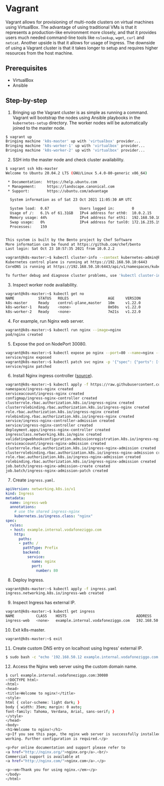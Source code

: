 # Vagrant

Vagrant allows for provisioning of multi-node clusters on virtual machines using VirtualBox. The advantage of using traditional VMs is that it represents a production-like environment more closely, and that it provides users much needed command-line tools like ```nslookup```, ```wget```, ```curl``` and ```netcat```. Another upside is that it allows for usage of Ingress. The downside of using a Vagrant cluster is that it takes longer to setup and requires higher resources from the host machine. 

## Prerequisites
* VirtualBox
* Ansible

## Step-by-step
1. Bringing up the Vagrant cluster is as simple as running a command. Vagrant will bootstrap the nodes using Ansible playbooks in the ```kubernetes-setup``` directory. The worker nodes will be automatically joined to the master node.
```bash
$ vagrant up
Bringing machine 'k8s-master' up with 'virtualbox' provider...
Bringing machine 'k8s-worker-1' up with 'virtualbox' provider...
Bringing machine 'k8s-worker-2' up with 'virtualbox' provider...
```
2. SSH into the master node and check cluster availability.
```bash
$ vagrant ssh k8s-master
Welcome to Ubuntu 20.04.2 LTS (GNU/Linux 5.4.0-80-generic x86_64)

 * Documentation:  https://help.ubuntu.com
 * Management:     https://landscape.canonical.com
 * Support:        https://ubuntu.com/advantage

  System information as of Sat 23 Oct 2021 11:05:30 AM UTC

  System load:  0.67              Users logged in:        0
  Usage of /:   6.1% of 61.31GB   IPv4 address for eth0:  10.0.2.15
  Memory usage: 44%               IPv4 address for eth1:  192.168.50.10
  Swap usage:   0%                IPv4 address for tunl0: 172.16.235.192
  Processes:    159


This system is built by the Bento project by Chef Software
More information can be found at https://github.com/chef/bento
Last login: Sat Oct 23 10:57:35 2021 from 10.0.2.2

vagrant@k8s-master:~$ kubectl cluster-info --context kubernetes-admin@kubernetes
Kubernetes control plane is running at https://192.168.50.10:6443
CoreDNS is running at https://192.168.50.10:6443/api/v1/namespaces/kube-system/services/kube-dns:dns/proxy

To further debug and diagnose cluster problems, use 'kubectl cluster-info dump'.
```
3. Inspect worker node availability.
```bash
vagrant@k8s-master:~$ kubectl get no 
NAME           STATUS   ROLES                  AGE     VERSION
k8s-master     Ready    control-plane,master   10m     v1.22.0
k8s-worker-1   Ready    <none>                 8m50s   v1.22.0
k8s-worker-2   Ready    <none>                 7m21s   v1.22.0
```
4. For example, run Nginx web server.
```bash
vagrant@k8s-master:~$ kubectl run nginx --image=nginx
pod/nginx created
```
5. Expose the pod on NodePort 30080.
```bash
vagrant@k8s-master:~$ kubectl expose po nginx --port=80 --name=nginx --type=NodePort
service/nginx exposed
vagrant@k8s-master:~$ kubectl patch svc nginx -p '{"spec": {"ports": [{"name": "nginx", "port": 80, "nodePort": 30080}]}}'
service/nginx patched
```
6. Install Nginx ingress controller ([source](https://kubernetes.github.io/ingress-nginx/deploy/#bare-metal)).
```bash
vagrant@k8s-master:~$ kubectl apply -f https://raw.githubusercontent.com/kubernetes/ingress-nginx/controller-v1.0.4/deploy/static/provider/baremetal/deploy.yaml
namespace/ingress-nginx created
serviceaccount/ingress-nginx created
configmap/ingress-nginx-controller created
clusterrole.rbac.authorization.k8s.io/ingress-nginx created
clusterrolebinding.rbac.authorization.k8s.io/ingress-nginx created
role.rbac.authorization.k8s.io/ingress-nginx created
rolebinding.rbac.authorization.k8s.io/ingress-nginx created
service/ingress-nginx-controller-admission created
service/ingress-nginx-controller created
deployment.apps/ingress-nginx-controller created
ingressclass.networking.k8s.io/nginx created
validatingwebhookconfiguration.admissionregistration.k8s.io/ingress-nginx-admission created
serviceaccount/ingress-nginx-admission created
clusterrole.rbac.authorization.k8s.io/ingress-nginx-admission created
clusterrolebinding.rbac.authorization.k8s.io/ingress-nginx-admission created
role.rbac.authorization.k8s.io/ingress-nginx-admission created
rolebinding.rbac.authorization.k8s.io/ingress-nginx-admission created
job.batch/ingress-nginx-admission-create created
job.batch/ingress-nginx-admission-patch created
```
7. Create ```ingress.yaml```.
```yaml
apiVersion: networking.k8s.io/v1
kind: Ingress
metadata:
  name: ingress-web
  annotations:
    # use the shared ingress-nginx
    kubernetes.io/ingress.class: "nginx"
spec:
  rules:
  - host: example.internal.vodafoneziggo.com
    http:
      paths:
      - path: /
        pathType: Prefix
        backend:
          service:
            name: nginx
            port:
              number: 80
```
8. Deploy Ingress.
```bash
vagrant@k8s-master:~$ kubectl apply -f ingress.yaml
ingress.networking.k8s.io/ingress-web created
```
9. Inspect Ingress has external IP.
```bash
vagrant@k8s-master:~$ kubectl get ingress
NAME          CLASS    HOSTS                                ADDRESS         PORTS   AGE
ingress-web   <none>   example.internal.vodafoneziggo.com   192.168.50.12   80      25s
```
10. Exit k8s-master.
```bash
vagrant@k8s-master:~$ exit
```
11. Create custom DNS entry on localhost using Ingress' external IP.
```bash
$ sudo bash -c "echo '192.168.50.12 example.internal.vodafoneziggo.com' >> /etc/hosts"
```
12. Access the Nginx web server using the custom domain name.
```bash
$ curl example.internal.vodafoneziggo.com:30080
<!DOCTYPE html>
<html>
<head>
<title>Welcome to nginx!</title>
<style>
html { color-scheme: light dark; }
body { width: 35em; margin: 0 auto;
font-family: Tahoma, Verdana, Arial, sans-serif; }
</style>
</head>
<body>
<h1>Welcome to nginx!</h1>
<p>If you see this page, the nginx web server is successfully installed and
working. Further configuration is required.</p>

<p>For online documentation and support please refer to
<a href="http://nginx.org/">nginx.org</a>.<br/>
Commercial support is available at
<a href="http://nginx.com/">nginx.com</a>.</p>

<p><em>Thank you for using nginx.</em></p>
</body>
</html>
```
